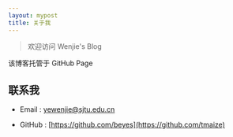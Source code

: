 ```yaml
---
layout: mypost
title: 关于我
---
```


> 欢迎访问 Wenjie's Blog

该博客托管于 GitHub Page

## **联系我**

- Email : yewenjie@sjtu.edu.cn

- GitHub : [https://github.com/beyes](https://github.com/tmaize)
